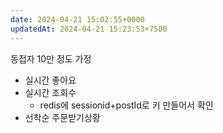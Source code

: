 ```yaml
---
date: 2024-04-21 15:02:55+0000
updatedAt: 2024-04-21 15:23:53+7500
---
```

동접자 10만 정도 가정
- 실시간 좋아요
- 실시간 조회수
    - redis에 sessionid+postId로 키 만들어서 확인
- 선착순 주문받기상황